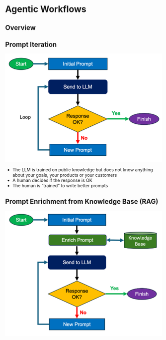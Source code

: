# Agentic Workflows

## Overview

## Prompt Iteration

![](./prompt-iteration.png)

- The LLM is trained on public knowledge but does not know anything about your goals, your products or your customers 
- A human decides if the response is OK
- The human is “trained” to write better prompts

## Prompt Enrichment from Knowledge Base (RAG)

![](./prompt-enrichment.png)